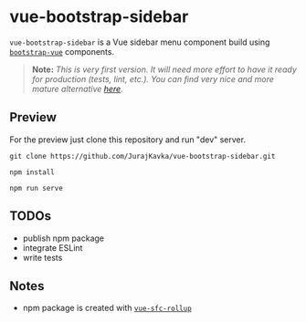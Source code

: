# vue-bootstrap-sidebar

`vue-bootstrap-sidebar` is a Vue sidebar menu component build using [`bootstrap-vue`](https://bootstrap-vue.js.org/) components. 
> **Note:** *This is very first version. It will need more effort to have it ready for production (tests, lint, etc.). You can find very nice and more mature alternative [here](https://github.com/yaminncco/vue-sidebar-menu).*

## Preview
For the preview just clone this repository and run "dev" server.
```
git clone https://github.com/JurajKavka/vue-bootstrap-sidebar.git
```
```
npm install
```
```
npm run serve
```

## TODOs
- publish npm package
- integrate ESLint
- write tests

## Notes
- npm package is created with [`vue-sfc-rollup`](https://www.npmjs.com/package/vue-sfc-rollup)
